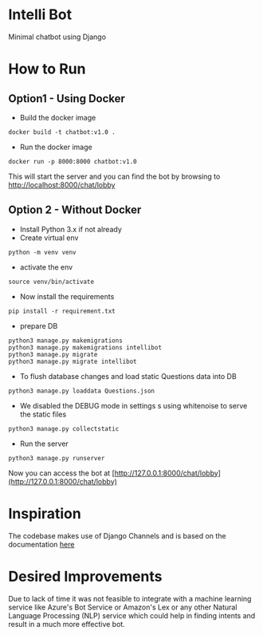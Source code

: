 # Intelli Bot
Minimal chatbot using Django

# How to Run

## Option1 - Using Docker
* Build the docker image
```
docker build -t chatbot:v1.0 .
``` 
* Run the docker image
```
docker run -p 8000:8000 chatbot:v1.0
```
This will start the server and you can find the bot by browsing to [http://localhost:8000/chat/lobby ](http://127.0.0.1:8000/chat/lobby)

## Option 2 - Without Docker
* Install Python 3.x if not already
* Create virtual env
```
python -m venv venv
```
* activate the env
```
source venv/bin/activate
```
* Now install the requirements
```
pip install -r requirement.txt
```
* prepare DB
```
python3 manage.py makemigrations
python3 manage.py makemigrations intellibot
python3 manage.py migrate
python3 manage.py migrate intellibot
```
* To flush database changes and load static Questions data into DB
```
python3 manage.py loaddata Questions.json
```
* We disabled the DEBUG mode in settings s using whitenoise to serve the static files
```
python3 manage.py collectstatic
```
* Run the server
```
python3 manage.py runserver
```
Now you can access the bot at [http://127.0.0.1:8000/chat/lobby](http://127.0.0.1:8000/chat/lobby)

# Inspiration
The codebase makes use of Django Channels and is based on the documentation [here](https://channels.readthedocs.io/en/latest/tutorial/part_2.html)

# Desired Improvements

Due to lack of time it was not feasible to integrate with a machine learning service like Azure's Bot Service or Amazon's Lex or any other Natural Language Processing (NLP) service which could help in finding intents and result in a much more effective bot. 
